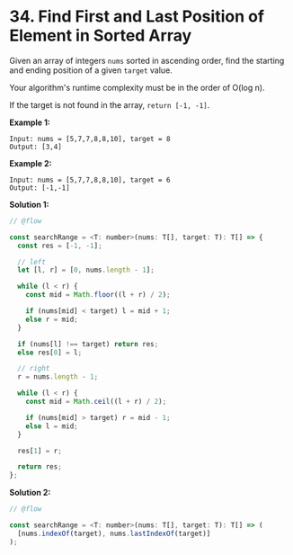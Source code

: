 # 34. Find First and Last Position of Element in Sorted Array

Given an array of integers `nums` sorted in ascending order, find the starting and ending position of a given `target` value.

Your algorithm's runtime complexity must be in the order of O(log n).

If the target is not found in the array, `return [-1, -1]`.

**Example 1:**

```
Input: nums = [5,7,7,8,8,10], target = 8
Output: [3,4]
```

**Example 2:**

```
Input: nums = [5,7,7,8,8,10], target = 6
Output: [-1,-1]
```

**Solution 1:**

```js
// @flow

const searchRange = <T: number>(nums: T[], target: T): T[] => {
  const res = [-1, -1];

  // left
  let [l, r] = [0, nums.length - 1];

  while (l < r) {
    const mid = Math.floor((l + r) / 2);

    if (nums[mid] < target) l = mid + 1;
    else r = mid;
  }

  if (nums[l] !== target) return res;
  else res[0] = l;

  // right
  r = nums.length - 1;

  while (l < r) {
    const mid = Math.ceil((l + r) / 2);

    if (nums[mid] > target) r = mid - 1;
    else l = mid;
  }

  res[1] = r;

  return res;
};
```

**Solution 2:**

```js
// @flow

const searchRange = <T: number>(nums: T[], target: T): T[] => (
  [nums.indexOf(target), nums.lastIndexOf(target)]
);
```
